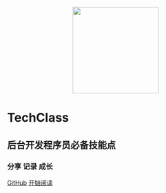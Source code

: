 

<p align="center">
<img src="https://github.com/lemonchann/images/raw/master/gzh/公众号二维码.png" width="200" height="200"/>
</p>



# TechClass

## 后台开发程序员必备技能点

###  分享  记录  成长

[GitHub](https://github.com/lemonchann/TechClass)
[开始阅读](README.md)

